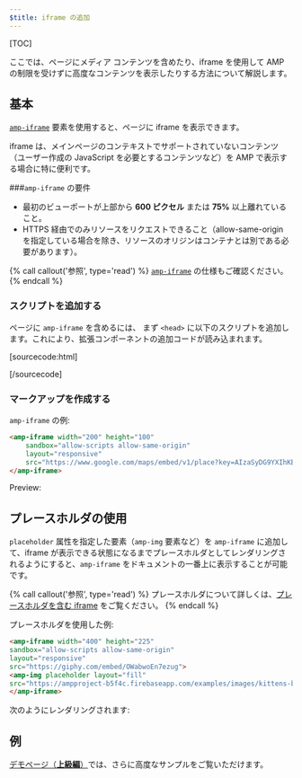 ```yaml
---
$title: iframe の追加
---
```

[TOC]

ここでは、ページにメディア コンテンツを含めたり、iframe を使用して AMP の制限を受けずに高度なコンテンツを表示したりする方法について解説します。

## 基本

[`amp-iframe`](/ja/docs/reference/components/amp-iframe.html) 要素を使用すると、ページに iframe を表示できます。

iframe は、メインページのコンテキストでサポートされていないコンテンツ（ユーザー作成の JavaScript を必要とするコンテンツなど）を AMP で表示する場合に特に便利です。

###`amp-iframe` の要件

* 最初のビューポートが上部から **600 ピクセル** または **75%** 以上離れていること。
* HTTPS 経由でのみリソースをリクエストできること（allow-same-origin を指定している場合を除き、リソースのオリジンはコンテナとは別である必要があります）。

{% call callout('参照', type='read') %}
[<code>amp-iframe</code>](/ja/docs/reference/components/amp-iframe.html) の仕様もご確認ください。
{% endcall %}

### スクリプトを追加する

ページに `amp-iframe` を含めるには、
まず `<head>` に以下のスクリプトを追加します。これにより、拡張コンポーネントの追加コードが読み込まれます。

[sourcecode:html]
<script async custom-element="amp-iframe"
    src="https://cdn.ampproject.org/v0/amp-iframe-0.1.js"></script>
[/sourcecode]

### マークアップを作成する

`amp-iframe` の例:

```html
<amp-iframe width="200" height="100"
    sandbox="allow-scripts allow-same-origin"
    layout="responsive"
    src="https://www.google.com/maps/embed/v1/place?key=AIzaSyDG9YXIhKBhqclZizcSzJ0ROiE0qgVfwzI&q=europe">
</amp-iframe>
```

Preview: 

<amp-iframe width="200" height="100"
    sandbox="allow-scripts allow-same-origin"
    layout="responsive"
    src="https://www.google.com/maps/embed/v1/place?key=AIzaSyDG9YXIhKBhqclZizcSzJ0ROiE0qgVfwzI&q=europe">
</amp-iframe>

## プレースホルダの使用

`placeholder` 属性を指定した要素（`amp-img` 要素など）を `amp-iframe` に追加して、iframe が表示できる状態になるまでプレースホルダとしてレンダリングされるようにすると、`amp-iframe` をドキュメントの一番上に表示することが可能です。

{% call callout('参照', type='read') %}
プレースホルダについて詳しくは、[プレースホルダを含む iframe](/ja/docs/reference/components/amp-iframe.html#iframe-with-placeholder) をご覧ください。
{% endcall %}


プレースホルダを使用した例:

```html
<amp-iframe width="400" height="225"
sandbox="allow-scripts allow-same-origin"
layout="responsive"
src="https://giphy.com/embed/OWabwoEn7ezug">
<amp-img placeholder layout="fill"
src="https://ampproject-b5f4c.firebaseapp.com/examples/images/kittens-biting.jpg"></amp-img>
</amp-iframe>
```
次のようにレンダリングされます:

<amp-iframe width="400" height="225"
sandbox="allow-scripts allow-same-origin"
layout="responsive"
src="https://giphy.com/embed/OWabwoEn7ezug">
<amp-img placeholder layout="fill"
src="https://ampproject-b5f4c.firebaseapp.com/examples/images/kittens-biting.jpg"></amp-img>
</amp-iframe>

## 例

[デモページ（**上級編**）](https://ampbyexample.com/components/amp-iframe/)では、さらに高度なサンプルをご覧いただけます。
